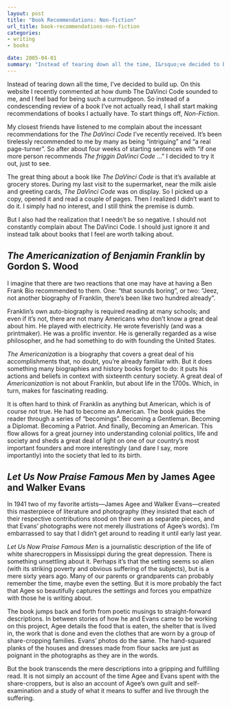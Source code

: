 ```yaml
---
layout: post
title: "Book Recommendations: Non-fiction"
url_title: book-recommendations-non-fiction
categories:
- writing
- books

date: 2005-04-01
summary: "Instead of tearing down all the time, I&rsquo;ve decided to build up."
---
```


Instead of tearing down all the time, I&rsquo;ve decided to build up. On this website I recently commented at how dumb The DaVinci Code sounded to me, and I feel bad for being such a curmudgeon. So instead of a condescending review of a book I&rsquo;ve not actually read, I shall start making recommendations of books I actually have. To start things off, *Non-Fiction*.

My closest friends have listened to me complain about the incessant recommendations for the *The DaVinci Code* I&rsquo;ve recently received. It&rsquo;s been tirelessly recommended to me by many as being &ldquo;intriguing&rdquo; and &ldquo;a real page-turner&rdquo;. So after about four weeks of starting sentences with &ldquo;if one more person recommends *The friggin DaVinci Code* &hellip;&rdquo; I decided to try it out, just to see.

The great thing about a book like *The DaVinci Code* is that it&rsquo;s available at grocery stores. During my last visit to the supermarket, near the milk aisle and greeting cards, *The DaVinci Code* was on display. So I picked up a copy, opened it and read a couple of pages. Then I realized I didn&rsquo;t want to do it. I simply had no interest, and I still think the premise is dumb.

But I also had the realization that I needn&rsquo;t be so negative. I should not constantly complain about The DaVinci Code. I should just ignore it and instead talk about books that I feel are worth talking about.

## *The Americanization of Benjamin Franklin* by Gordon S. Wood

I imagine that there are two reactions that one may have at having a Ben Frank Bio recommended to them. One: &ldquo;that sounds boring&rdquo;, or two: &ldquo;Jeez, not another biography of Franklin, there&rsquo;s been like two hundred already&rdquo;.

Franklin&rsquo;s own auto-biography is required reading at many schools; and even if it&rsquo;s not, there are not many Americans who don&rsquo;t know a great deal about him. He played with electricity. He wrote feverishly (and was a printmaker). He was a prolific inventor. He is generally regarded as a wise philosopher, and he had something to do with founding the United States.

*The Americanization* is a biography that covers a great deal of his accomplishments that, no doubt, you&rsquo;re already familiar with. But it does something many biographies and history books forget to do: it puts his actions and beliefs in context with sixteenth century society. A great deal of *Americanization* is not about Franklin, but about life in the 1700s. Which, in turn, makes for fascinating reading.

It is often hard to think of Franklin as anything but American, which is of course not true. He had to become an American. The book guides the reader through a series of &ldquo;becomings&rdquo;. Becoming a Gentleman. Becoming a Diplomat. Becoming a Patriot. And finally, Becoming an American. This flow allows for a great journey into understanding colonial politics, life and society and sheds a great deal of light on one of our country&rsquo;s most important founders and more interestingly (and dare I say, more importantly) into the society that led to its birth.

## *Let Us Now Praise Famous Men* by James Agee and Walker Evans

In 1941 two of my favorite artists&mdash;James Agee and Walker Evans&mdash;created this masterpiece of literature and photography (they insisted that each of their respective contributions stood on their own as separate pieces, and that Evans&rsquo; photographs were not merely illustrations of Agee&rsquo;s words). I&rsquo;m embarrassed to say that I didn&rsquo;t get around to reading it until early last year.

*Let Us Now Praise Famous Men* is a journalistic description of the life of white sharecroppers in Mississippi during the great depression. There is something unsettling about it. Perhaps it&rsquo;s that the setting seems so alien (with its striking poverty and obvious suffering of the subjects), but is a mere sixty years ago. Many of our parents or grandparents can probably remember the time, maybe even the setting. But it is more probably the fact that Agee so beautifully captures the settings and forces you empathize with those he is writing about.

The book jumps back and forth from poetic musings to straight-forward descriptions. In between stories of how he and Evans came to be working on this project, Agee details the food that is eaten, the shelter that is lived in, the work that is done and even the clothes that are worn by a group of share-cropping families. Evans&rsquo; photos do the same. The hand-squared planks of the houses and dresses made from flour sacks are just as poignant in the photographs as they are in the words.

But the book transcends the mere descriptions into a gripping and fulfilling read. It is not simply an account of the time Agee and Evans spent with the share-croppers, but is also an account of Agee&rsquo;s own guilt and self-examination and a study of what it means to suffer and live through the suffering.
